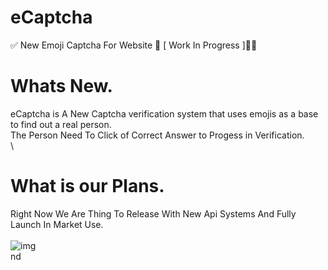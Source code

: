 # eCaptcha
✅ New Emoji Captcha For Website 🥳 [ Work In Progress ]👷‍♂️

# Whats New.
eCaptcha is A New Captcha verification system that uses emojis as a base to find out a real person.\
The Person Need To Click of Correct Answer to Progess in Verification.\
\
# What is our Plans.
Right Now We Are Thing To Release With New Api Systems And Fully Launch In Market Use.\
\
![img](https://cdn.discordapp.com/attachments/881041463834714122/882865855795458098/unknown.png) \
nd 
